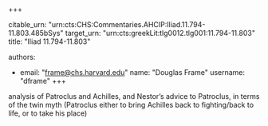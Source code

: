 +++


citable_urn: "urn:cts:CHS:Commentaries.AHCIP:Iliad.11.794-11.803.485bSys"
target_urn: "urn:cts:greekLit:tlg0012.tlg001:11.794-11.803"
title: "Iliad 11.794-11.803"

authors:
- email: "frame@chs.harvard.edu"
  name: "Douglas Frame"
  username: "dframe"
+++

<p>analysis of Patroclus and Achilles, and Nestor’s advice to Patroclus, in terms of the twin myth (Patroclus either to bring Achilles back to fighting/back to life, or to take his place)</p>